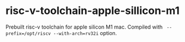 # risc-v-toolchain-apple-sillicon-m1

Prebuilt risc-v toolchain for apple silicon M1 mac. Compiled with ` --prefix=/opt/riscv --with-arch=rv32i` option.

